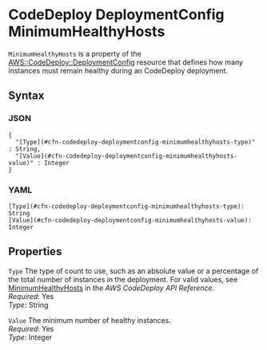 # CodeDeploy DeploymentConfig MinimumHealthyHosts<a name="aws-properties-codedeploy-deploymentconfig-minimumhealthyhosts"></a>

`MinimumHealthyHosts` is a property of the [AWS::CodeDeploy::DeploymentConfig](aws-resource-codedeploy-deploymentconfig.md) resource that defines how many instances must remain healthy during an CodeDeploy deployment\.

## Syntax<a name="w13ab1c21c10c78c17c17b5"></a>

### JSON<a name="aws-properties-codedeploy-deploymentconfig-minimumhealthyhosts-syntax.json"></a>

```
{
  "[Type](#cfn-codedeploy-deploymentconfig-minimumhealthyhosts-type)" : String,
  "[Value](#cfn-codedeploy-deploymentconfig-minimumhealthyhosts-value)" : Integer
}
```

### YAML<a name="aws-properties-codedeploy-deploymentconfig-minimumhealthyhosts-syntax.yaml"></a>

```
[Type](#cfn-codedeploy-deploymentconfig-minimumhealthyhosts-type): String
[Value](#cfn-codedeploy-deploymentconfig-minimumhealthyhosts-value): Integer
```

## Properties<a name="w13ab1c21c10c78c17c17b7"></a>

`Type`  <a name="cfn-codedeploy-deploymentconfig-minimumhealthyhosts-type"></a>
The type of count to use, such as an absolute value or a percentage of the total number of instances in the deployment\. For valid values, see [MinimumHealthyHosts](https://docs.aws.amazon.com/codedeploy/latest/APIReference/API_MinimumHealthyHosts.html) in the *AWS CodeDeploy API Reference*\.  
*Required*: Yes  
*Type*: String

`Value`  <a name="cfn-codedeploy-deploymentconfig-minimumhealthyhosts-value"></a>
The minimum number of healthy instances\.  
*Required*: Yes  
*Type*: Integer